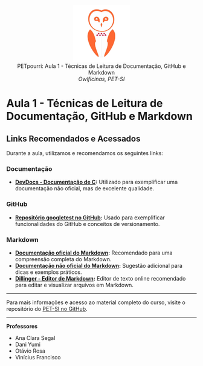 <p align="center">
  <img src="../logo.png" width="150" /><br/>
 PETpourri: Aula 1 - Técnicas de Leitura de Documentação, GitHub e Markdown <br/>
  <i>Owlficinas, PET-SI</i>
</p>

# Aula 1 - Técnicas de Leitura de Documentação, GitHub e Markdown

## Links Recomendados e Acessados

Durante a aula, utilizamos e recomendamos os seguintes links:

### Documentação

- **[DevDocs - Documentação de C](https://devdocs.io/c/):** Utilizado para exemplificar uma documentação não oficial, mas de excelente qualidade.

### GitHub

- **[Repositório googletest no GitHub](https://github.com/google/googletest):** Usado para exemplificar funcionalidades do GitHub e conceitos de versionamento.

### Markdown

- **[Documentação oficial do Markdown](https://daringfireball.net/projects/markdown/):** Recomendado para uma compreensão completa do Markdown.
- **[Documentação não oficial do Markdown](https://www.markdownguide.org/):** Sugestão adicional para dicas e exemplos práticos.
- **[Dillinger - Editor de Markdown](https://dillinger.io/):** Editor de texto online recomendado para editar e visualizar arquivos em Markdown.

---

Para mais informações e acesso ao material completo do curso, visite o repositório do [PET-SI no GitHub](https://github.com/petsieach).

---

**Professores**
- Ana Clara Segal
- Dani Yumi
- Otávio Rosa
- Vinícius Francisco
